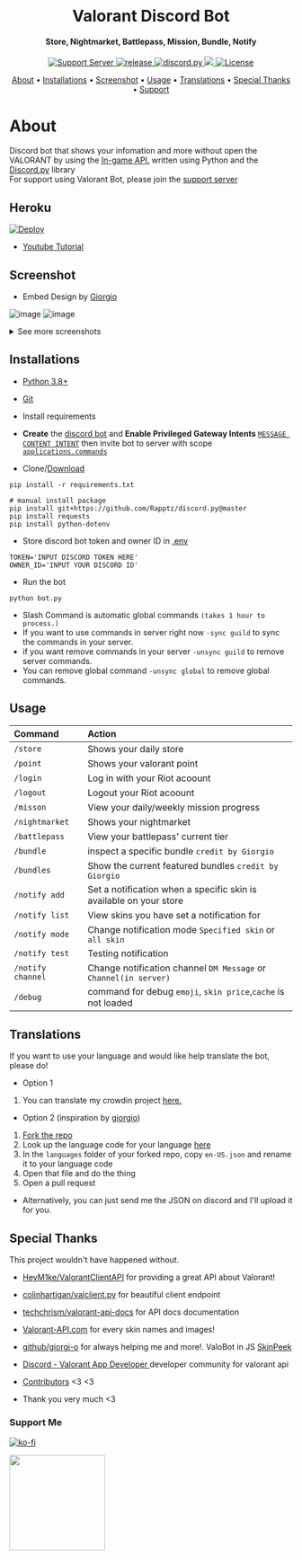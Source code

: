 <h1 align="center">
  <br>
  <a href="https://github.com/staciax/ValorantStoreChecker-discord-bot"></a>
  <br>
  Valorant Discord Bot
  <br>
</h1>

<h4 align="center">Store, Nightmarket, Battlepass, Mission, Bundle, Notify</h4>

<p align="center">
  <a href="https://discord.gg/RaCzsPnfNM">
      <img src="https://discordapp.com/api/guilds/887274968012955679/widget.png" alt="Support Server">
    </a>
  <a href="https://github.com/staciax/ValorantStoreChecker-discord-bot">
     <img src="https://img.shields.io/github/v/release/staciax/ValorantStoreChecker-discord-bot" alt="release">
  </a>
  <a href="https://github.com/Rapptz/discord.py/">
     <img src="https://img.shields.io/badge/discord-py-blue.svg" alt="discord.py">
  </a>
    <a title="Crowdin" target="_blank" href="https://crowdin.com/project/discord-bot-valorant"><img src="https://badges.crowdin.net/discord-bot-valorant/localized.svg">
 </a>
 <a href="https://github.com/staciax/ValorantStoreChecker-discord-bot/blob/master/LICENSE">
     <img src="https://img.shields.io/github/license/staciax/ValorantStoreChecker-discord-bot" alt="License">

</p>

<p align="center">
  <a href="#about">About</a>
  •
  <a href="#installations">Installations</a>
  •
  <a href="#screenshot">Screenshot</a>
  •
  <a href="#usage">Usage</a>
  •
  <a href="#translations">Translations</a>
  •
  <a href="#special-thanks">Special Thanks</a>
  •
  <a href="#support-me">Support</a>
</p>

<!-- Inspired by Red Discord Bot -->
<!-- https://github.com/Cog-Creators/Red-DiscordBot -->

# About
Discord bot that shows your infomation and more without open the VALORANT by using the [In-game API.](https://github.com/HeyM1ke/ValorantClientAPI)
written using Python and the [Discord.py](https://github.com/Rapptz/discord.py) library <br>
For support using Valorant Bot, please join the [support server](https://discord.gg/RaCzsPnfNM)

## Heroku
[![Deploy](https://www.herokucdn.com/deploy/button.svg)](https://heroku.com/deploy)
- [Youtube Tutorial](https://youtu.be/5ZFsEcDT8e4)

## Screenshot

* Embed Design by [Giorgio](https://github.com/giorgi-o)

![image](https://i.imgur.com/uF9THEa.png)
![image](https://i.imgur.com/ijjvQV3.png)
<details>
<summary>See more screenshots</summary>
<img src="https://i.imgur.com/GhzLBSr.png" alt="battlepass">
<img src="https://i.imgur.com/f0gXUoo.png" alt="nightmarket">
<img src="https://i.imgur.com/Q7q6tUU.png" alt="missions">
<img src="https://i.imgur.com/5jEZt3Z.png" alt="points">
</details>


## Installations

* [Python 3.8+](https://www.python.org/downloads/)

* [Git](https://git-scm.com/downloads)

* Install requirements

* **Create** the [discord bot](https://discord.com/developers/applications) and **Enable Privileged Gateway Intents** [`MESSAGE CONTENT INTENT`](https://i.imgur.com/TiiaYR9.png) then invite bot to server with scope [`applications.commands`](https://cdn.discordapp.com/attachments/939097458288496682/950613059150417970/IMG_3279.png)

* Clone/[Download](https://github.com/staciax/ValorantStoreChecker-discord-bot/archive/refs/heads/master.zip)

```
pip install -r requirements.txt
```

```
# manual install package
pip install git+https://github.com/Rapptz/discord.py@master
pip install requests
pip install python-dotenv
```

* Store discord bot token and owner ID in [.env](https://github.com/staciax/ValorantStoreChecker-discord-bot/blob/master/.env)
```
TOKEN='INPUT DISCORD TOKEN HERE'
OWNER_ID='INPUT YOUR DISCORD ID'
```
* Run the bot
```
python bot.py
```
* Slash Command is automatic global commands `(takes 1 hour to process.)`
* If you want to use commands in server right now `-sync guild` to sync the commands in your server.
* if you want remove commands in your server `-unsync guild` to remove server commands.
* You can remove global command `-unsync global` to remove global commands.

## Usage

| Command                       | Action                                                                                                     |
| :---------------------------- | :--------------------------------------------------------------------------------------------------------- |
| `/store`  | Shows your daily store |
| `/point`  | Shows your valorant point |
| `/login`  | Log in with your Riot acoount |
| `/logout`  | Logout your Riot acoount |
| `/misson`  | View your daily/weekly mission progress |
| `/nightmarket`  | Shows your nightmarket |
| `/battlepass`  | View your battlepass' current tier |
| `/bundle`  | inspect a specific bundle `credit by Giorgio` |
| `/bundles`  | Show the current featured bundles `credit by Giorgio` |
| `/notify add`  | Set a notification when a specific skin is available on your store |
| `/notify list`  | View skins you have set a notification for |
| `/notify mode`  | Change notification mode `Specified skin` or `all skin` |
| `/notify test`  | Testing notification |
| `/notify channel`  | Change notification channel `DM Message` or `Channel(in server)` |
| `/debug`  | command for debug `emoji`, `skin price`,`cache` is not loaded |

<!-- ## Translations (credit by [giorgio](https://github.com/giorgi-o) -->
## Translations
If you want to use your language and would like help translate the bot, please do!

- Option 1

1. You can translate my crowdin project [here.](https://crowdin.com/project/discord-bot-valorant)

- Option 2 (inspiration by [giorgio](https://github.com/giorgi-o))

1. [Fork the repo](https://docs.github.com/en/get-started/quickstart/fork-a-repo)
2. Look up the language code for your language [here](https://discord.com/developers/docs/reference#locales)
3. In the `languages` folder of your forked repo, copy `en-US.json` and rename it to your language code
4. Open that file and do the thing
5. Open a pull request

 - Alternatively, you can just send me the JSON on discord and I'll upload it for you.

## Special Thanks

This project wouldn't have happened without.

- [HeyM1ke/ValorantClientAPI](https://github.com/RumbleMike/ValorantClientAPI)
for providing a great API about Valorant!

- [colinhartigan/valclient.py](https://github.com/colinhartigan/valclient.py)
for beautiful client endpoint

- [techchrism/valorant-api-docs](https://github.com/techchrism/valorant-api-docs/)
for API docs documentation 

- [Valorant-API.com](https://valorant-api.com/)
for every skin names and images!

- [github/giorgi-o](https://github.com/giorgi-o)
for always helping me and more!. ValoBot in JS [SkinPeek](https://github.com/giorgi-o/SkinPeek/) 

- [Discord - Valorant App Developer ](https://discord.gg/a9yzrw3KAm)
developer community for valorant api

- [Contributors](https://github.com/staciax/ValorantStoreChecker-discord-bot/graphs/contributors) <3 <3

- Thank you very much <3

### Support Me

[![ko-fi](https://ko-fi.com/img/githubbutton_sm.svg)](https://ko-fi.com/staciax)

<a href="https://tipme.in.th/renlyx">
<img link="https://ko-fi.com/staciax" src="https://static.tipme.in.th/img/logo.f8267020b29b.svg" width="170" />
</a>